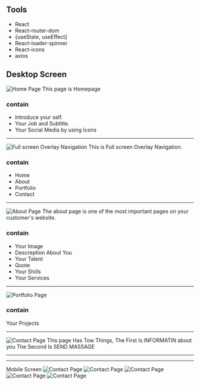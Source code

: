 ## Tools
* React
* React-router-dom
* {useState, useEffect}
* React-loader-spinner
* React-icons
* axios


## Desktop Screen
![Home Page](/Desktop/React-App1.png)
This page is Homepage
### contain
* Introduce your self.
* Your Job and Subtitle.
* Your Social Media by using Icons 

---------------------------------------
![Full screen Overlay Navigation](/Desktop/React-App2.png)
This is Full screen Overlay Navigation.
### contain
* Home
* About
* Portfolio
* Contact

---------------------------------------
![About Page](/Desktop/React-App3.png)
The about page is one of the most important pages on your customer's website.
### contain
* Your Image
* Descreption About You
* Your Talent
* Quote
* Your Shills
* Your Services

---------------------------------------
![Portfolio Page](/Desktop/React-App4.png)
### contain
Your Projects

---------------------------------------
![Contact Page](/Desktop/React-App5.png)
This page Has Tow Things, The First Is INFORMATIN about you The Second Is SEND MASSAGE



---------------------------------------
---------------------------------------
Mobile Screen
![Contact Page](/Mobile/React-App1.png)
![Contact Page](/Mobile/React-App2.png)
![Contact Page](/Mobile/React-App3.png)
![Contact Page](/Mobile/React-App4.png)
![Contact Page](/Mobile/React-App5.png)
